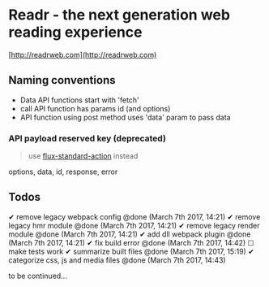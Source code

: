 # Readr - the next generation web reading experience

[http://readrweb.com](http://readrweb.com)

## Naming conventions
* Data API functions start with 'fetch'
* call API function has params id (and options)
* API function using post method uses 'data' param to pass data

### API payload reserved key (deprecated)

> use [flux-standard-action](https://github.com/acdlite/flux-standard-action) instead

options, data, id, response, error

## Todos
  ✔ remove legacy webpack config @done (March 7th 2017, 14:21)
	✔ remove legacy hmr module @done (March 7th 2017, 14:21)
	✔ remove legacy render module @done (March 7th 2017, 14:21)
	✔ add dll webpack plugin @done (March 7th 2017, 14:21)
	✔ fix build error @done (March 7th 2017, 14:42)
	☐ make tests work
	✔ summarize built files @done (March 7th 2017, 15:19)
	✔ categorize css, js and media files @done (March 7th 2017, 14:43)

to be continued...
